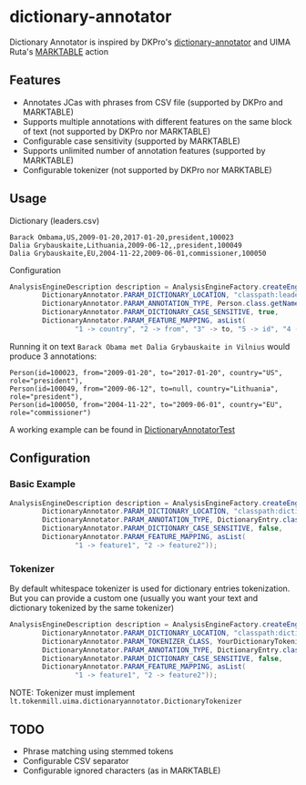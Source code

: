 # dictionary-annotator

Dictionary Annotator is inspired by DKPro's [dictionary-annotator](https://github.com/dkpro/dkpro-core/tree/master/dkpro-core-dictionaryannotator-asl) and UIMA Ruta's [MARKTABLE](https://uima.apache.org/d/ruta-current/tools.ruta.book.html#ugr.tools.ruta.language.actions.marktable) action

## Features

* Annotates JCas with phrases from CSV file (supported by DKPro and MARKTABLE)
* Supports multiple annotations with different features on the same block of text (not supported by DKPro nor MARKTABLE)
* Configurable case sensitivity (supported by MARKTABLE)
* Supports unlimited number of annotation features (supported by MARKTABLE)
* Configurable tokenizer (not supported by DKPro nor MARKTABLE)

## Usage

Dictionary (leaders.csv)

```csv
Barack Ombama,US,2009-01-20,2017-01-20,president,100023
Dalia Grybauskaite,Lithuania,2009-06-12,,president,100049
Dalia Grybauskaite,EU,2004-11-22,2009-06-01,commissioner,100050

```
Configuration

```java
AnalysisEngineDescription description = AnalysisEngineFactory.createEngineDescription(DictionaryAnnotator.class,
        DictionaryAnnotator.PARAM_DICTIONARY_LOCATION, "classpath:leaders.csv",
        DictionaryAnnotator.PARAM_ANNOTATION_TYPE, Person.class.getName(),
        DictionaryAnnotator.PARAM_DICTIONARY_CASE_SENSITIVE, true,
        DictionaryAnnotator.PARAM_FEATURE_MAPPING, asList(
                "1 -> country", "2 -> from", "3" -> to, "5 -> id", "4 -> role"));
```

Running it on text ```Barack Obama met Dalia Grybauskaite in Vilnius``` would produce 3 annotations:

```
Person(id=100023, from="2009-01-20", to="2017-01-20", country="US", role="president"),
Person(id=100049, from="2009-06-12", to=null, country="Lithuania", role="president"),
Person(id=100050, from="2004-11-22", to="2009-06-01", country="EU", role="commissioner")
```

A working example can be found in [DictionaryAnnotatorTest](https://github.com/tokenmill/dictionary-annotator/blob/master/src/test/java/lt/tokenmill/uima/dictionaryannotator/DictionaryAnnotatorTest.java)

## Configuration

### Basic Example

```java
AnalysisEngineDescription description = AnalysisEngineFactory.createEngineDescription(DictionaryAnnotator.class,
        DictionaryAnnotator.PARAM_DICTIONARY_LOCATION, "classpath:dictionary.csv",
        DictionaryAnnotator.PARAM_ANNOTATION_TYPE, DictionaryEntry.class.getName(),
        DictionaryAnnotator.PARAM_DICTIONARY_CASE_SENSITIVE, false,
        DictionaryAnnotator.PARAM_FEATURE_MAPPING, asList(
                "1 -> feature1", "2 -> feature2"));
```

### Tokenizer

By default whitespace tokenizer is used for dictionary entries tokenization. 
But you can provide a custom one (usually you want your text and dictionary tokenized by the same tokenizer)

```java
AnalysisEngineDescription description = AnalysisEngineFactory.createEngineDescription(DictionaryAnnotator.class,
        DictionaryAnnotator.PARAM_DICTIONARY_LOCATION, "classpath:dictionary.csv",
        DictionaryAnnotator.PARAM_TOKENIZER_CLASS, YourDictionaryTokenizer.class.getName(),
        DictionaryAnnotator.PARAM_ANNOTATION_TYPE, DictionaryEntry.class.getName(),
        DictionaryAnnotator.PARAM_DICTIONARY_CASE_SENSITIVE, false,
        DictionaryAnnotator.PARAM_FEATURE_MAPPING, asList(
                "1 -> feature1", "2 -> feature2"));
```

NOTE: Tokenizer must implement ```lt.tokenmill.uima.dictionaryannotator.DictionaryTokenizer```

## TODO

* Phrase matching using stemmed tokens
* Configurable CSV separator
* Configurable ignored characters (as in MARKTABLE)
